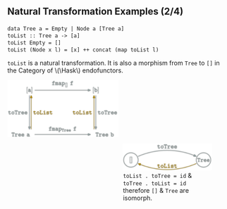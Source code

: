 Natural Transformation Examples (2/4)
------------------------------------

<pre><code class="haskell">data Tree a = Empty | Node a [Tree a]
toList :: Tree a -> [a]
toList Empty = []
toList (Node x l) = [x] ++ concat (map toList l)</pre></code>


`toList` is a natural transformation.
It is also a morphism from `Tree` to `[]` in the Category of \\(\Hask\\) endofunctors.

<img style="float:left;width:50%" src="categories/img/mp/nattrans-tree-list.png" alt="natural transformation commutative diagram"/>
<figure style="float:right;width:40%">
<img src="categories/img/mp/tree-list-endofunctor-morphism.png" alt="natural transformation commutative diagram"/>
<figcaption><code>toList . toTree = id</code> &amp;<br/> <code>toTree . toList = id</code> <span style="visibility:hidden">&amp;</span><br/>
therefore <code>[]</code> &amp; <code>Tree</code> are <span class="yellow">isomorph</span>.
</figcaption>
</figure>
